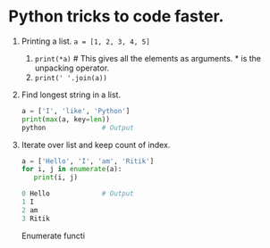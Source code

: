 # Python tricks to code faster.

1. Printing a list.
    `a = [1, 2, 3, 4, 5]`
    1. `print(*a)`			# This gives all the elements as arguments. \* is the unpacking operator.
    2. `print(' '.join(a))`

2. Find longest string in a list.
    ```python
    a = ['I', 'like', 'Python']
    print(max(a, key=len))
    python				# Output
    ```
3. Iterate over list and keep count of index.
    ```python
    a = ['Hello', 'I', 'am', 'Ritik']
    for i, j in enumerate(a):
       print(i, j)

    0 Hello				# Output
    1 I
    2 am
    3 Ritik
    ```
    Enumerate functi
